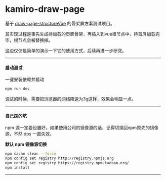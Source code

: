 # kamiro-draw-page
基于 [draw-page-structureVue](https://github.com/famanoder/dps) 的骨架屏方案测试项目。

其实现过程是事先生成待加载的页面骨架，再插入到vue根节点中，待首屏加载完毕，根节点会被替换掉。

这边仅仅是简单的演示一下它的使用方式，后续再进一步研究。

---

#### 启动测试
一键安装依赖并启动
```bash
npm run dev
```
调试的时候，需要把浏览器的网络降速为3g这样，效果会明显一点。

---

#### 自己踩的坑
npm 源一定要设置好，如果使用公司的镜像源的话，记得切换回npm原先的镜像源，不然 dps 一直失效。

**默认 npm 镜像源切换**
```bash
npm cache clean --force
npm config set registry http://registry.npmjs.org
npm config set registry https://registry.npm.taobao.org/
npm install
```

---